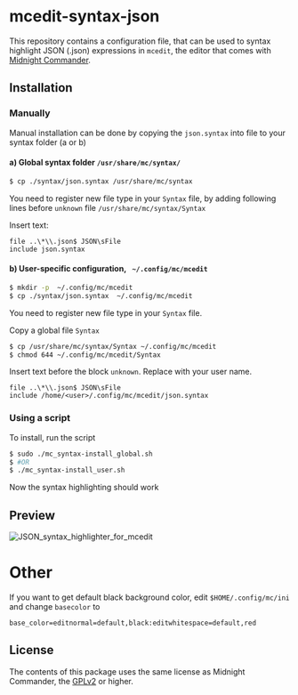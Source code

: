 # mcedit-syntax-json
This repository contains a configuration file, that can be used to syntax
highlight JSON (.json) expressions in `mcedit`, the editor that comes with [Midnight Commander](https://midnight-commander.org).

## Installation
### Manually
Manual installation can be done by copying the `json.syntax` into file to your syntax folder (a or b)

#### a) Global syntax folder `/usr/share/mc/syntax/`

```bash
$ cp ./syntax/json.syntax /usr/share/mc/syntax
```

You need to register new file type in your `Syntax` file, by adding following lines before `unknown` file `/usr/share/mc/syntax/Syntax` 

Insert text:

```
file ..\*\\.json$ JSON\sFile
include json.syntax
```

#### b) User-specific configuration, ` ~/.config/mc/mcedit`

```bash
$ mkdir -p  ~/.config/mc/mcedit
$ cp ./syntax/json.syntax  ~/.config/mc/mcedit
```

You need to register new file type in your `Syntax` file.

Copy a global file `Syntax`

```bash
$ cp /usr/share/mc/syntax/Syntax ~/.config/mc/mcedit
$ chmod 644 ~/.config/mc/mcedit/Syntax
```

Insert text before the block `unknown`. Replace <user> with your user name.

```
file ..\*\\.json$ JSON\sFile
include /home/<user>/.config/mc/mcedit/json.syntax
```

### Using a script
To install, run the script

```bash
$ sudo ./mc_syntax-install_global.sh
$ #OR
$ ./mc_syntax-install_user.sh
```

Now the syntax highlighting should work

## Preview
![JSON_syntax_highlighter_for_mcedit](https://github.com/neosy/mcedit-syntax-json/assets/105918329/497c637a-2826-4f3e-bbe5-ce76d2765661)

# Other
If you want to get default black background color, edit `$HOME/.config/mc/ini` and change `basecolor` to

    base_color=editnormal=default,black:editwhitespace=default,red

## License
The contents of this package uses the same license as Midnight Commander, the [GPLv2](https://www.gnu.org/licenses/gpl-2.0.en.html) or higher.
